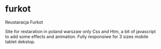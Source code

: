 # furkot
Reustaracja Furkot

Site for restaration in poland warszaw only Css and Htm, a bit of javascript to add some effects and animation. Fully responsiwe for 3 sizes mobile tablet dekstop.
